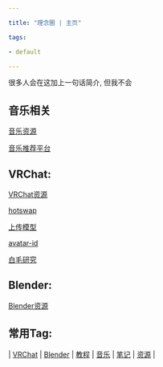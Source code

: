 ```yaml
---

title: "理念圈 | 主页"

tags:

- default

---
```




很多人会在这加上一句话简介, 但我不会





## 音乐相关

[音乐资源](music/音乐资源.md)

[音乐推荐平台](music/音乐推荐平台.md)





## VRChat:



[VRChat资源](vrc/VRChat资源.md)

[hotswap](vrc/hotswap.md)

[上传模型](vrc/上传模型.md)

[avatar-id](vrc/words/avatar-id.md)

[白毛研究](vrc/白毛研究.md)



## Blender:

[Blender资源](vrc/blender/Blender资源.md)





## 常用Tag:



| [VRChat](https://q.noos.ca/tags/VRChat/) | [Blender](https://q.noos.ca/tags/Blender/) | [教程](https://q.noos.ca/tags/教程/) | [音乐](https://q.noos.ca/tags/音乐/) | [笔记](https://q.noos.ca/tags/笔记/) | [资源](https://q.noos.ca/tags/资源/) |





